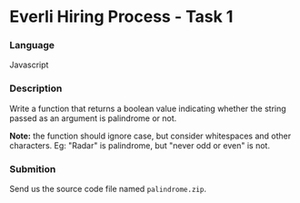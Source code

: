 # Everli Hiring Process - Task 1


### Language
Javascript


### Description
Write a function that returns a boolean value indicating whether the string passed as an argument is palindrome or not.

<b>Note:</b> the function should ignore case, but consider whitespaces and other characters. Eg: "Radar" is palindrome, but "never odd or even" is not.


### Submition
Send us the source code file named `palindrome.zip`.